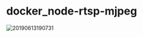 # docker_node-rtsp-mjpeg

![20190613190731](G:\User\git\docker\docker_node-rtsp-mjpeg\20190613190731.png)
